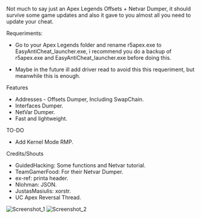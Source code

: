 Not much to say just an Apex Legends Offsets + Netvar Dumper, it should survive some game updates and also it gave to you almost all you need to update your cheat.

Requeriments:

- Go to your Apex Legends folder and rename r5apex.exe to EasyAntiCheat_launcher.exe, i recommend you do a backup of r5apex.exe and EasyAntiCheat_launcher.exe before doing this.

- Maybe in the future ill add driver read to avoid this this requeriment, but meanwhile this is enough.

Features
- Addresses - Offsets Dumper, Including SwapChain.
- Interfaces Dumper.
- NetVar Dumper.
- Fast and lightweight.

TO-DO
- Add Kernel Mode RMP.

Credits/Shouts
- GuidedHacking: Some functions and Netvar tutorial.
- TeamGamerFood: For their Netvar Dumper.
- ex-ref: printa header.
- Nlohman: JSON.
- JustasMasiulis: xorstr.
- UC Apex Reversal Thread.

![Screenshot_1](https://user-images.githubusercontent.com/48286749/126074929-7c4f4941-ab24-4879-b634-a04ca39b05bd.png)
![Screenshot_2](https://user-images.githubusercontent.com/48286749/126074931-4ae9e962-2256-4aaf-a5d9-14a1d0d47104.png)
